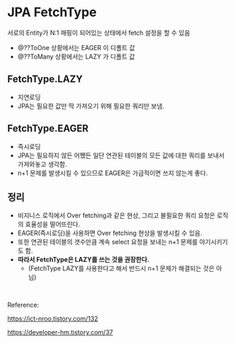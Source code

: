 # JPA FetchType

서로의 Entity가 N:1 매핑이 되어있는 상태에서 fetch 설정을 할 수 있음

-   @??ToOne 상황에서는 EAGER 이 디폴트 값
-   @??ToMany 상황에서는 LAZY 가 디폴트 값

## FetchType.LAZY

-   지연로딩
-   JPA는 필요한 값만 딱 가져오기 위해 필요한 쿼리만 보냄.

## FetchType.EAGER

-   즉시로딩
-   JPA는 필요하지 않든 어쨌든 일단 연관된 테이블의 모든 값에 대한 쿼리를 보내서 가져와놓고 생각함.
-   n+1 문제를 발생시킬 수 있으므로 EAGER은 가급적이면 쓰지 않는게 좋다.

## 정리

-   비지니스 로직에서 Over fetching과 같은 현상, 그리고 불필요한 쿼리 요청은 로직의 효율성을 떨어뜨린다.
-   EAGER(즉시로딩)을 사용하면 Over fetching 현상을 발생시킬 수 있음.
-   또한 연관된 테이블의 갯수만큼 계속 select 요청을 보내는 n+1 문제를 야기시키기도 함.
-   <span style="font-weight:bold">따라서 FetchType은 LAZY를 쓰는 것을 권장한다.</span>
    -   (FetchType LAZY를 사용한다고 해서 반드시 n+1 문제가 해결되는 것은 아님)

</br>

Reference:

https://ict-nroo.tistory.com/132

https://developer-hm.tistory.com/37
